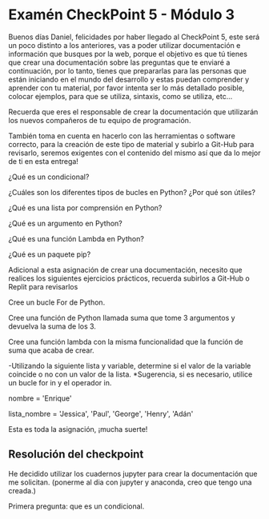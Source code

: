 # Examén CheckPoint 5 - Módulo 3

Buenos días Daniel, felicidades por haber llegado al CheckPoint 5, este será un poco distinto a los anteriores, vas a poder utilizar documentación e información que busques por la web, porque el objetivo es que tú tienes que crear una documentación sobre las preguntas que te enviaré a continuación, por lo tanto, tienes que prepararlas para las personas que están iniciando en el mundo del desarrollo y estas puedan comprender y aprender con tu material, por favor intenta ser lo más detallado posible, colocar ejemplos, para que se utiliza, sintaxis, como se utiliza, etc...

Recuerda que eres el responsable de crear la documentación que utilizarán los nuevos compañeros de tu equipo de programación.

También toma en cuenta en hacerlo con las herramientas o software correcto, para la creación de este tipo de material y subirlo a Git-Hub para revisarlo, seremos exigentes con el contenido del mismo así que da lo mejor de ti en esta entrega!

¿Qué es un condicional?

¿Cuáles son los diferentes tipos de bucles en Python? ¿Por qué son útiles?

¿Qué es una lista por comprensión en Python?

¿Qué es un argumento en Python?

¿Qué es una función Lambda en Python?

¿Qué es un paquete pip?

Adicional a esta asignación de crear una documentación, necesito que realices los siguientes ejercicios prácticos, recuerda subirlos a Git-Hub o Replit para revisarlos

Cree un bucle For de Python.

Cree una función de Python llamada suma que tome 3 argumentos y devuelva la suma de los 3.

Cree una función lambda con la misma funcionalidad que la función de suma que acaba de crear.

-Utilizando la siguiente lista y variable, determine si el valor de la variable coincide o no con un valor de la lista. *Sugerencia, si es necesario, utilice un bucle for in y el operador in.

nombre = 'Enrique'

lista_nombre = 'Jessica', 'Paul', 'George', 'Henry', 'Adán'

Esta es toda la asignación, ¡mucha suerte!

## Resolución del checkpoint

He decidido utilizar los cuadernos jupyter para crear la documentación que me solicitan.
(ponerme al dia con jupyter y anaconda, creo que tengo una creada.)

Primera pregunta: que es un condicional.
